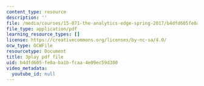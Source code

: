 ```yaml
---
content_type: resource
description: ''
file: /media/courses/15-071-the-analytics-edge-spring-2017/b4dfd605fe0aba1bfcaa4e09ec59d300_UA3QA3KE4sw.pdf
file_type: application/pdf
learning_resource_types: []
license: https://creativecommons.org/licenses/by-nc-sa/4.0/
ocw_type: OCWFile
resourcetype: Document
title: 3play pdf file
uid: b4dfd605-fe0a-ba1b-fcaa-4e09ec59d300
video_metadata:
  youtube_id: null
---
```

